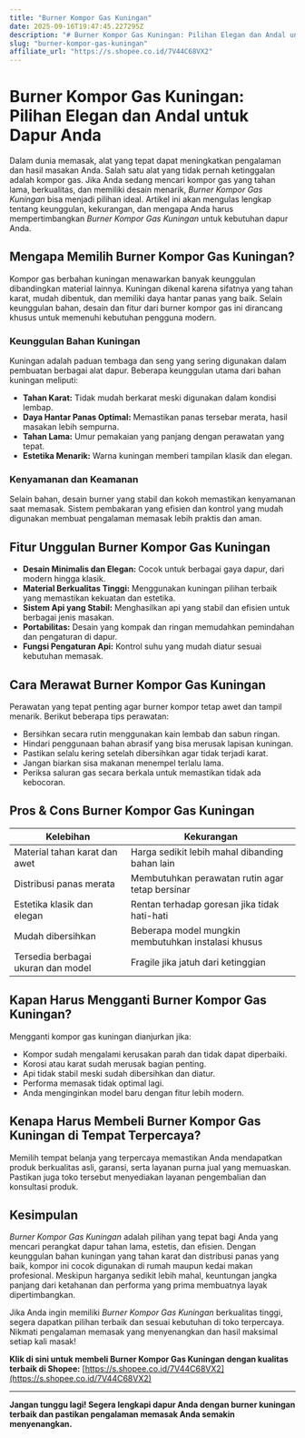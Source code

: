 ```yaml
---
title: "Burner Kompor Gas Kuningan"
date: 2025-09-16T19:47:45.227295Z
description: "# Burner Kompor Gas Kuningan: Pilihan Elegan dan Andal untuk Dapur Anda..."
slug: "burner-kompor-gas-kuningan"
affiliate_url: "https://s.shopee.co.id/7V44C68VX2"
---
```

# Burner Kompor Gas Kuningan: Pilihan Elegan dan Andal untuk Dapur Anda

Dalam dunia memasak, alat yang tepat dapat meningkatkan pengalaman dan hasil masakan Anda. Salah satu alat yang tidak pernah ketinggalan adalah kompor gas. Jika Anda sedang mencari kompor gas yang tahan lama, berkualitas, dan memiliki desain menarik, *Burner Kompor Gas Kuningan* bisa menjadi pilihan ideal. Artikel ini akan mengulas lengkap tentang keunggulan, kekurangan, dan mengapa Anda harus mempertimbangkan *Burner Kompor Gas Kuningan* untuk kebutuhan dapur Anda.

## Mengapa Memilih Burner Kompor Gas Kuningan?

Kompor gas berbahan kuningan menawarkan banyak keunggulan dibandingkan material lainnya. Kuningan dikenal karena sifatnya yang tahan karat, mudah dibentuk, dan memiliki daya hantar panas yang baik. Selain keunggulan bahan, desain dan fitur dari burner kompor gas ini dirancang khusus untuk memenuhi kebutuhan pengguna modern.

### Keunggulan Bahan Kuningan

Kuningan adalah paduan tembaga dan seng yang sering digunakan dalam pembuatan berbagai alat dapur. Beberapa keunggulan utama dari bahan kuningan meliputi:

- **Tahan Karat:** Tidak mudah berkarat meski digunakan dalam kondisi lembap.
- **Daya Hantar Panas Optimal:** Memastikan panas tersebar merata, hasil masakan lebih sempurna.
- **Tahan Lama:** Umur pemakaian yang panjang dengan perawatan yang tepat.
- **Estetika Menarik:** Warna kuningan memberi tampilan klasik dan elegan.

### Kenyamanan dan Keamanan

Selain bahan, desain burner yang stabil dan kokoh memastikan kenyamanan saat memasak. Sistem pembakaran yang efisien dan kontrol yang mudah digunakan membuat pengalaman memasak lebih praktis dan aman.

## Fitur Unggulan Burner Kompor Gas Kuningan

- **Desain Minimalis dan Elegan:** Cocok untuk berbagai gaya dapur, dari modern hingga klasik.
- **Material Berkualitas Tinggi:** Menggunakan kuningan pilihan terbaik yang memastikan kekuatan dan estetika.
- **Sistem Api yang Stabil:** Menghasilkan api yang stabil dan efisien untuk berbagai jenis masakan.
- **Portabilitas:** Desain yang kompak dan ringan memudahkan pemindahan dan pengaturan di dapur.
- **Fungsi Pengaturan Api:** Kontrol suhu yang mudah diatur sesuai kebutuhan memasak.

## Cara Merawat Burner Kompor Gas Kuningan

Perawatan yang tepat penting agar burner kompor tetap awet dan tampil menarik. Berikut beberapa tips perawatan:

- Bersihkan secara rutin menggunakan kain lembab dan sabun ringan.
- Hindari penggunaan bahan abrasif yang bisa merusak lapisan kuningan.
- Pastikan selalu kering setelah dibersihkan agar tidak terjadi karat.
- Jangan biarkan sisa makanan menempel terlalu lama.
- Periksa saluran gas secara berkala untuk memastikan tidak ada kebocoran.

## Pros & Cons Burner Kompor Gas Kuningan

| Kelebihan                                              | Kekurangan                                         |
|--------------------------------------------------------|----------------------------------------------------|
| Material tahan karat dan awet                         | Harga sedikit lebih mahal dibanding bahan lain   |
| Distribusi panas merata                                | Membutuhkan perawatan rutin agar tetap bersinar|
| Estetika klasik dan elegan                            | Rentan terhadap goresan jika tidak hati-hati     |
| Mudah dibersihkan                                      | Beberapa model mungkin membutuhkan instalasi khusus |
| Tersedia berbagai ukuran dan model                     | Fragile jika jatuh dari ketinggian               |

## Kapan Harus Mengganti Burner Kompor Gas Kuningan?

Mengganti kompor gas kuningan dianjurkan jika:

- Kompor sudah mengalami kerusakan parah dan tidak dapat diperbaiki.
- Korosi atau karat sudah merusak bagian penting.
- Api tidak stabil meski sudah dibersihkan dan diatur.
- Performa memasak tidak optimal lagi.
- Anda menginginkan model baru dengan fitur lebih modern.

## Kenapa Harus Membeli Burner Kompor Gas Kuningan di Tempat Terpercaya?

Memilih tempat belanja yang terpercaya memastikan Anda mendapatkan produk berkualitas asli, garansi, serta layanan purna jual yang memuaskan. Pastikan juga toko tersebut menyediakan layanan pengembalian dan konsultasi produk.

## Kesimpulan

*Burner Kompor Gas Kuningan* adalah pilihan yang tepat bagi Anda yang mencari perangkat dapur tahan lama, estetis, dan efisien. Dengan keunggulan bahan kuningan yang tahan karat dan distribusi panas yang baik, kompor ini cocok digunakan di rumah maupun kedai makan profesional. Meskipun harganya sedikit lebih mahal, keuntungan jangka panjang dari ketahanan dan performa yang prima membuatnya layak dipertimbangkan.

Jika Anda ingin memiliki *Burner Kompor Gas Kuningan* berkualitas tinggi, segera dapatkan pilihan terbaik dan sesuai kebutuhan di toko terpercaya. Nikmati pengalaman memasak yang menyenangkan dan hasil maksimal setiap kali masak!

**Klik di sini untuk membeli Burner Kompor Gas Kuningan dengan kualitas terbaik di Shopee:** [https://s.shopee.co.id/7V44C68VX2](https://s.shopee.co.id/7V44C68VX2)

---

**Jangan tunggu lagi! Segera lengkapi dapur Anda dengan burner kuningan terbaik dan pastikan pengalaman memasak Anda semakin menyenangkan.**